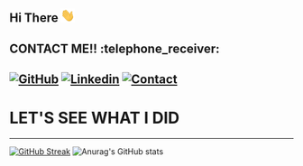 <h2> Hi There <img src="https://raw.githubusercontent.com/ABSphreak/ABSphreak/master/gifs/Hi.gif" height="24px"></h2>
<!-- Bu kısımda ise benim hakkımda iletişim kısımları var.-->
<h2> CONTACT ME!! :telephone_receiver: </h2>

[![GitHub](https://img.shields.io/badge/SUPPORT%20AT-GITHUB-blue?style=for-the-badge&logo=github)](https://github.com/dcangundogan)
[![Linkedin](https://img.shields.io/badge/linkedin-%230077B5.svg?&style=for-the-badge&logo=linkedin&logoColor=white)](https://www.linkedin.com/in/dcangundogan)
[![Contact](https://img.shields.io/badge/CONTACT-GMAIL-yellow?style=for-the-badge&logo=gmail&logoColor=white)](mailto:gundogandcan@gmail.com)
---

<!--
**dcangundogan/dcangundogan** is a ✨ _special_ ✨ repository because its `README.md` (this file) appears on your GitHub profile.

Here are some ideas to get you started:

- 🔭 I’m currently working on ...
- 🌱 I’m currently learning ...
- 👯 I’m looking to collaborate on ...
- 🤔 I’m looking for help with ...
- 💬 Ask me about ...
- 📫 How to reach me: ...
- 😄 Pronouns: ...
- ⚡ Fun fact: ...
-->
# LET'S SEE WHAT I DID 
---


[![GitHub Streak](https://streak-stats.demolab.com?user=dcangundogan&background=000000&dates=EB5454&ring=EB5454&stroke=EB5454&sideLabels=EB5454&excludeDaysLabel=EB5454&fire=EB5454&currStreakLabel=EB5454&sideNums=FFFFFF&currStreakNum=FFFFFF)](https://git.io/streak-stats)
![Anurag's GitHub stats](https://github-readme-stats.vercel.app/api?username=dcangundogan&show_icons=true&theme=radical)
